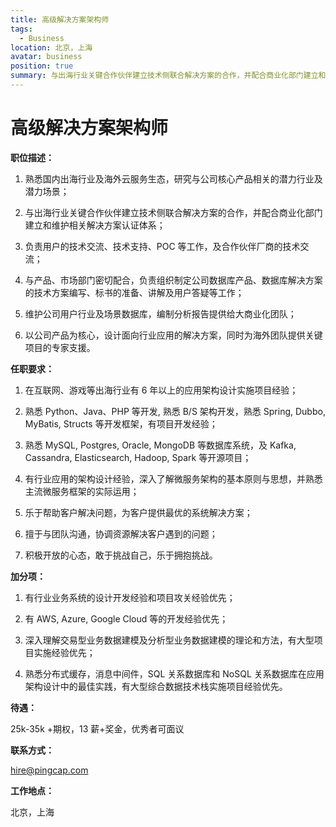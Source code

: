 ```yaml
---
title: 高级解决方案架构师
tags:
  - Business
location: 北京，上海
avatar: business
position: true
summary: 与出海行业关键合作伙伴建立技术侧联合解决方案的合作，并配合商业化部门建立和维护相关解决方案认证体系；负责用户的技术交流、技术支持、POC 等工作，及合作伙伴厂商的技术交流；熟悉国内出海行业及海外云服务生态，研究与公司核心产品相关的潜力行业及潜力场景......
---
```


# 高级解决方案架构师

**职位描述：**

1. 熟悉国内出海行业及海外云服务生态，研究与公司核心产品相关的潜力行业及潜力场景；

2. 与出海行业关键合作伙伴建立技术侧联合解决方案的合作，并配合商业化部门建立和维护相关解决方案认证体系；

3. 负责用户的技术交流、技术支持、POC 等工作，及合作伙伴厂商的技术交流；

4. 与产品、市场部门密切配合，负责组织制定公司数据库产品、数据库解决方案的技术方案编写、标书的准备、讲解及用户答疑等工作；

5. 维护公司用户行业及场景数据库，编制分析报告提供给大商业化团队；

6. 以公司产品为核心，设计面向行业应用的解决方案，同时为海外团队提供关键项目的专家支援。

**任职要求：**

1. 在互联网、游戏等出海行业有 6 年以上的应用架构设计实施项目经验；

2. 熟悉 Python、Java、PHP 等开发, 熟悉 B/S 架构开发，熟悉 Spring, Dubbo, MyBatis, Structs 等开发框架，有项目开发经验；

3. 熟悉 MySQL, Postgres, Oracle, MongoDB 等数据库系统，及 Kafka, Cassandra, Elasticsearch, Hadoop, Spark 等开源项目；

4. 有行业应用的架构设计经验，深入了解微服务架构的基本原则与思想，并熟悉主流微服务框架的实际运用；

5. 乐于帮助客户解决问题，为客户提供最优的系统解决方案；

6. 擅于与团队沟通，协调资源解决客户遇到的问题；

7. 积极开放的心态，敢于挑战自己，乐于拥抱挑战。

**加分项：**

1. 有行业业务系统的设计开发经验和项目攻关经验优先；

2. 有 AWS, Azure, Google Cloud 等的开发经验优先；

3. 深入理解交易型业务数据建模及分析型业务数据建模的理论和方法，有大型项目实施经验优先；

4. 熟悉分布式缓存，消息中间件，SQL 关系数据库和 NoSQL 关系数据库在应用架构设计中的最佳实践，有大型综合数据技术栈实施项目经验优先。

**待遇：**

25k-35k +期权，13 薪+奖金，优秀者可面议

**联系方式：**

hire@pingcap.com

**工作地点：**

北京，上海
